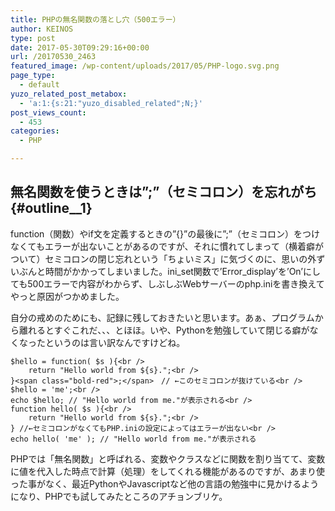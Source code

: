 ```yaml
---
title: PHPの無名関数の落とし穴（500エラー）
author: KEINOS
type: post
date: 2017-05-30T09:29:16+00:00
url: /20170530_2463
featured_image: /wp-content/uploads/2017/05/PHP-logo.svg.png
page_type:
  - default
yuzo_related_post_metabox:
  - 'a:1:{s:21:"yuzo_disabled_related";N;}'
post_views_count:
  - 453
categories:
  - PHP

---
```

## 無名関数を使うときは&#8221;;&#8221;（セミコロン）を忘れがち {#outline__1}

function（関数）やif文を定義するときの&#8221;{}&#8221;の最後に&#8221;;&#8221;（セミコロン）をつけなくてもエラーが出ないことがあるのですが、それに慣れてしまって（横着癖がついて）セミコロンの閉じ忘れという「ちょいミス」に気づくのに、思いの外ずいぶんと時間がかかってしまいました。ini\_set関数で&#8217;Error\_display&#8217;を&#8217;On&#8217;にしても500エラーで内容がわからず、しぶしぶWebサーバーのphp.iniを書き換えてやっと原因がつかめました。

自分の戒めのためにも、記録に残しておきたいと思います。あぁ、プログラムから離れるとすぐこれだ、、、とほほ。いや、Pythonを勉強していて閉じる癖がなくなったというのは言い訳なんですけどね。

    $hello = function( $s ){<br />
        return "Hello world from ${s}.";<br />
    }<span class="bold-red">;</span>　// ←このセミコロンが抜けている<br />
    $hello = 'me';<br />
    echo $hello; // "Hello world from me."が表示される<br />
    function hello( $s ){<br />
        return "Hello world from ${s}.";<br />
    } //←セミコロンがなくてもPHP.iniの設定によってはエラーが出ない<br />
    echo hello( 'me' ); // "Hello world from me."が表示される

PHPでは「無名関数」と呼ばれる、変数やクラスなどに関数を割り当てて、変数に値を代入した時点で計算（処理）をしてくれる機能があるのですが、あまり使った事がなく、最近PythonやJavascriptなど他の言語の勉強中に見かけるようになり、PHPでも試してみたところのアチョンブリケ。